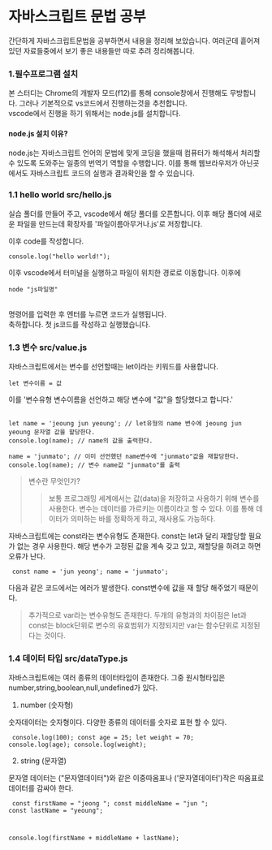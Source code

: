 # 자바스크립트 문법 공부

간단하게 자바스크립트문법을 공부하면서 내용을 정리해 보았습니다. 여러군데 흩어져있던 자료들중에서 보기 좋은 내용들만 따로 추려 정리해봅니다.

### 1.필수프로그램 설치

본 스터디는 Chrome의 개발자 모드(f12)를 통해 console창에서 진행해도 무방합니다.
그러나 기본적으로 vs코드에서 진행하는것을 추천합니다.
<br>
vscode에서 진행을 하기 위해서는 node.js를 설치합니다.

#### node.js 설치 이유?

node.js는 자바스크립트 언어의 문법에 맞게 코딩을 했을때 컴퓨터가 해석해서 처리할 수 있도록 도와주는 일종의 번역기 역할을 수행합니다. 이를 통해 웹브라우저가 아닌곳에서도 자바스크립트 코드의 실행과 결과확인을 할 수 있습니다.

### 1.1 hello world src/hello.js

실습 폴더를 만들어 주고, vscode에서 해당 폴더를 오픈합니다. 이후 해당 폴더에 새로운 파일을 만드는데 확장자를 '파일이름아무거나.js'로 저장합니다.

이후 code를 작성합니다.

<pre><code>console.log("hello world!");</code></pre>

이후 vscode에서 터미널을 실행하고 파일이 위치한 경로로 이동합니다. 이후에
<br>

    node "js파일명"

<br>
명령어를 입력한 후 엔터를 누르면 코드가 실행됩니다.
<br>
축하합니다. 첫 js코드를 작성하고 실행했습니다.

### 1.3 변수 src/value.js

자바스크립트에서는 변수를 선언할때는 let이라는 키워드를 사용합니다.

<pre><code>let 변수이름 = 값</code></pre>

이를 '변수유형 변수이름을 선언하고 해당 변수에 "값"을 할당했다고 합니다.'
<br>

<pre><code>
let name = 'jeoung jun yeoung'; // let유형의 name 변수에 jeoung jun yeoung 문자열 값을 할당한다.
console.log(name); // name의 값을 출력한다.

name = 'junmato'; // 이미 선언했던 name변수에 "junmato"값을 재할당한다.
console.log(name); // 변수 name값 "junmato"를 출력
</code></pre>

> 변수란 무엇인가?
>
> > 보통 프로그래밍 세계에서는 값(data)을 저장하고 사용하기 위해 변수를 사용한다. 변수는 데이터를 가르키는 이름이라고 할 수 있다. 이를 통해 데이터가 의미하는 바를 정확하게 하고, 재사용도 가능하다.

자바스크립트에는 const라는 변수유형도 존재한다. const는 let과 달리 재할당할 필요가 없는 경우 사용한다. 해당 변수가 고정된 값을 계속 갖고 있고, 재할당을 하려고 하면 오류가 난다.

<code><pre>
const name = 'jun yeong';
name = 'junmato';
</code></pre>
다음과 같은 코드에서는 에러가 발생한다. const변수에 값을 재 할당 해주었기 때문이다.

> 추가적으로 var라는 변수유형도 존재한다. 두개의 유형과의 차이점은 let과 const는 block단위로 변수의 유효범위가 지정되지만 var는 함수단위로 지정된다는 것이다.

### 1.4 데이터 타입 src/dataType.js

자바스크립트에는 여러 종류의 데이터타입이 존재한다. 그중 원시형타입은 number,string,boolean,null,undefined가 있다.

1. number (숫자형)

숫자데이터는 숫자형이다. 다양한 종류의 데이터를 숫자로 표현 할 수 있다.

<code><pre>
console.log(100);
const age = 25;
let weight = 70;
console.log(age);
console.log(weight);
</code></pre>

2. string (문자열)

문자열 데이터는 ("문자열데이터")와 같은 이중따옴표나 ('문자열데이터')작은 따옴표로 데이터를 감싸야 한다.

<code><pre>
const firstName = "jeong ";
const middleName = "jun ";
const lastName = "yeoung";

console.log(firstName + middleName + lastName);
</code></pre>
